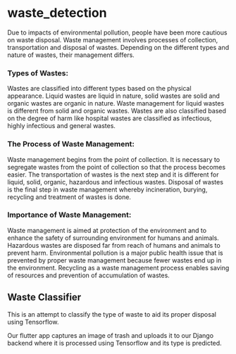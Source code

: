 # waste_detection

Due to impacts of environmental pollution, people have been more cautious on waste disposal. Waste management involves processes of collection, transportation and disposal of wastes. Depending on the different types and nature of wastes, their management differs.

### Types of Wastes:

Wastes are classified into different types based on the physical appearance. Liquid wastes are liquid in nature, solid wastes are solid and organic wastes are organic in nature. Waste management for liquid wastes is different from solid and organic wastes. Wastes are also classified based on the degree of harm like hospital wastes are classified as infectious, highly infectious and general wastes.

### The Process of Waste Management:

Waste management begins from the point of collection. It is necessary to segregate wastes from the point of collection so that the process becomes easier. The transportation of wastes is the next step and it is different for liquid, solid, organic, hazardous and infectious wastes. Disposal of wastes is the final step in waste management whereby incineration, burying, recycling and treatment of wastes is done.

### Importance of Waste Management:

Waste management is aimed at protection of the environment and to enhance the safety of surrounding environment for humans and animals. Hazardous wastes are disposed far from reach of humans and animals to prevent harm. Environmental pollution is a major public health issue that is prevented by proper waste management because fewer wastes end up in the environment. Recycling as a waste management process enables saving of resources and prevention of accumulation of wastes.

## Waste Classifier 

This is an attempt to classify the type of waste to aid its proper disposal using Tensorflow. 

Our flutter app captures an image of trash and uploads it to our Django backend where it is processed using Tensorflow and its type is predicted.
